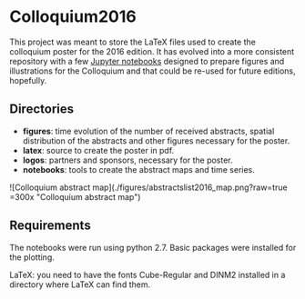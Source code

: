 # Colloquium2016

This project was meant to store the LaTeX files used to create the colloquium poster for the 2016 edition. It has evolved into a more consistent repository with a few [Jupyter notebooks](http://jupyter.org/) designed to prepare figures and illustrations for the Colloquium and that could be re-used for future editions, hopefully.

## Directories

* **figures**: time evolution of the number of received abstracts, spatial distribution of the abstracts and other figures necessary for the poster.
* **latex**: source to create the poster in pdf.
* **logos**: partners and sponsors, necessary for the poster.
* **notebooks**: tools to create the abstract maps and time series.

![Colloquium abstract map](./figures/abstractslist2016_map.png?raw=true =300x "Colloquium abstract map")


## Requirements

The notebooks were run using python 2.7. Basic packages were installed for the plotting.

LaTeX: you need to have the fonts Cube-Regular and DINM2 installed in a directory where LaTeX can find them.

